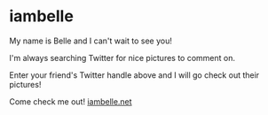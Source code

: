 # iambelle

My name is Belle and I can't wait to see you! 

I'm always searching Twitter for nice pictures to comment on. 

Enter your friend's Twitter handle above and I will go check out their pictures!

Come check me out! [iambelle.net](http://iambelle.net)